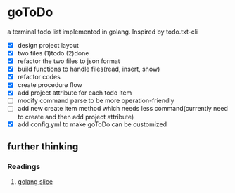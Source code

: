 # goToDo
a terminal todo list implemented in golang. Inspired by todo.txt-cli

- [x] design project layout  
- [x] two files (1)todo (2)done  
- [x] refactor the two files to json format
- [x] build functions to handle files(read, insert, show)
- [x] refactor codes
- [x] create procedure flow
- [x] add project attribute for each todo item
- [ ] modify command parse to be more operation-friendly
- [ ] add new create item method which needs less command(currently need to 
create and then add project attribute)
- [x] add config.yml to make goToDo can be customized
## further thinking
### Readings
1. [golang slice](https://go.dev/blog/slices-intro)
